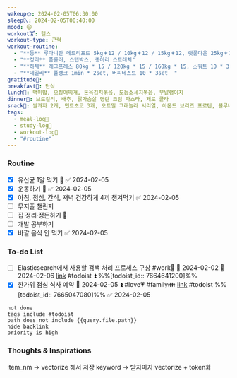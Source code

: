 ```yaml
---
wakeup🌞: 2024-02-05T06:30:00
sleep🌜: 2024-02-05T00:40:00
mood: 😄
workout🏋️: 헬스
workout-type: 근력
workout-routine:
  - "**등** 루마니안 데드리프트 5kg＊12 / 10kg＊12 / 15kg＊12, 랫풀다운 25kg＊12 / 30kg * 10 * 2set"
  - "**정리** 폼롤러, 스텝박스, 종아리 스트레치"
  - "**하체** 레그프레스 80kg * 15 / 120kg * 15 / 160kg * 15, 스쿼트 10 * 3set, 인클라인 원레그 데드리프트 12 * 3set"
  - "**데일리** 플랭크 1min * 2set, 버피테스트 10 * 3set  "
gratitude🙏: 
breakfast🍳: 단식
lunch🍚: 백미밥, 오징어찌개, 돈육김치볶음, 모듬소세지볶음, 무말랭이지
dinner🥗: 브로컬리, 배추, 닭가슴살 명란 크림 파스타, 제로 콜라
snack🍬: 쌀과자 2개, 민트초코 3개, 오트밀 그래놀라 시리얼, 아몬드 브리즈 프로틴, 블루베리, 단백질 쉐이크
tags:
  - meal-log📝
  - study-log📓
  - workout-log💪
  - "#routine"
---
```

### Routine 
- [x] 유산균 1알 먹기 🔼 ✅ 2024-02-05
- [x] 운동하기 🔼 ✅ 2024-02-05
- [x] 아침, 점심, 간식, 저녁 건강하게 4끼 챙겨먹기 ✅ 2024-02-05
- [ ] 무지출 챌린지 
- [ ] 집 정리·정돈하기 🔼
- [ ] 개발 공부하기
- [x] 바깥 음식 안 먹기 ✅ 2024-02-05

### To-do List 
- [ ] Elasticsearch에서 사용할 검색 처리 프로세스 구상 #work🏢 🛫 2024-02-02 📅 2024-02-06 [link](https://todoist.com/showTask?id=7664641200) #todoist ⏫  %%[todoist_id:: 7664641200]%%
- [x] 한가위 점심 식사 예약 📅 2024-02-05 ⏫ #love💗 #family👪 [link](https://todoist.com/showTask?id=7665047080) #todoist  %%[todoist_id:: 7665047080]%% ✅ 2024-02-05
```tasks
not done
tags include #todoist 
path does not include {{query.file.path}}
hide backlink
priority is high
```


### Thoughts & Inspirations
item_nm → vectorize 해서 저장 
keyword → 받자마자 vectorize + token화 
